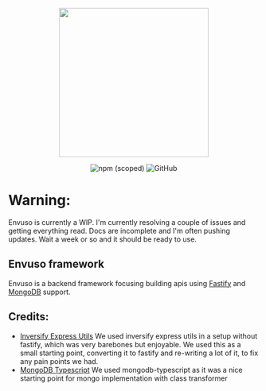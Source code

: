 <p align="center">
	<a href="https://envuso.com" target="_blank"><img src="https://envuso.com/assets/mid.png" width="300"></a>
</p>

<p align="center">
	<img alt="npm (scoped)" src="https://img.shields.io/npm/v/@envuso/framework?logoColor=blueviolet">	
	<img alt="GitHub" src="https://img.shields.io/github/license/Envuso/framework">
</p>

# Warning:
Envuso is currently a WIP. I'm currently resolving a couple of issues and getting everything read. Docs are incomplete and I'm often pushing updates. Wait a week or so and it should be ready to use.

## Envuso framework

Envuso is a backend framework focusing building apis using [Fastify](https://www.fastify.io/) and [MongoDB](https://www.mongodb.com/) support.


## Credits:

- [Inversify Express Utils](https://github.com/inversify/inversify-express-utils)
We used inversify express utils in a setup without fastify, which was very barebones but enjoyable. We used this as a small starting point,
converting it to fastify and re-writing a lot of it, to fix any pain points we had.
- [MongoDB Typescript](https://github.com/aljazerzen/mongodb-typescript) 
We used mongodb-typescript as it was a nice starting point for mongo implementation with class transformer
